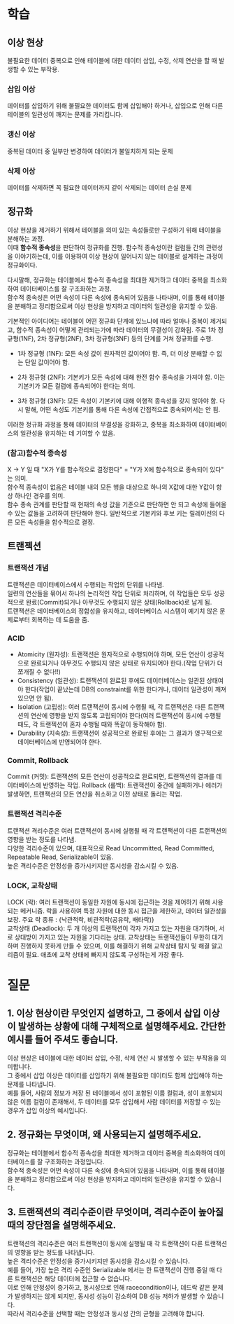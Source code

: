 # 학습
## 이상 현상
불필요한 데이터 중복으로 인해 테이블에 대한 데이터 삽입, 수정, 삭제 연산을 할 때 발생할 수 있는 부작용.  

### 삽입 이상
데이터를 삽입하기 위해 불필요한 데이터도 함께 삽입해야 하거나, 삽입으로 인해 다른 테이블의 일관성이 깨지는 문제를 가리킵니다.

### 갱신 이상
중복된 데이터 중 일부만 변경하여 데이터가 불일치하게 되는 문제  

### 삭제 이상
데이터를 삭제하면 꼭 필요한 데이터까지 같이 삭제되는 데이터 손실 문제  


## 정규화
이상 현상을 제거하기 위해서 테이블을 의미 있는 속성들로만 구성하기 위해 테이블을 분해하는 과정.  
이때 **함수적 종속성**을 판단하여 정규화를 진행. 함수적 종속성이란 컬럼들 간의 관련성을 이야기하는데, 이를 이용하여 이상 현상이 일어나지 않는 테이블로 설계하는 과정이 정규화이다.


다시말해, 정규화는 테이블에서 함수적 종속성을 최대한 제거하고 데이터 중복을 최소화하여 데이터베이스를 잘 구조화하는 과정.   
함수적 종속성은 어떤 속성이 다른 속성에 종속되어 있음을 나타내며, 이를 통해 테이블을 분해하고 정리함으로써 이상 현상을 방지하고 데이터의 일관성을 유지할 수 있음.  

기본적인 아이디어는 테이블이 어떤 정규화 단계에 있느냐에 따라 얼마나 중복이 제거되고, 함수적 종속성이 어떻게 관리되는가에 따라 데이터의 무결성이 강화됨. 주로 1차 정규형(1NF), 2차 정규형(2NF), 3차 정규형(3NF) 등의 단계를 거쳐 정규화를 수행.  

- 1차 정규형 (1NF): 모든 속성 값이 원자적인 값이어야 함. 즉, 더 이상 분해할 수 없는 단일 값이어야 함.    

- 2차 정규형 (2NF): 기본키가 모든 속성에 대해 완전 함수 종속성을 가져야 함. 이는 기본키가 모든 컬럼에 종속되어야 한다는 의미.    

- 3차 정규형 (3NF): 모든 속성이 기본키에 대해 이행적 종속성을 갖지 않아야 함. 다시 말해, 어떤 속성도 기본키를 통해 다른 속성에 간접적으로 종속되어서는 안 됨.    

이러한 정규화 과정을 통해 데이터의 무결성을 강화하고, 중복을 최소화하여 데이터베이스의 일관성을 유지하는 데 기여할 수 있음.  

### (참고)함수적 종속성
X -> Y 일 때 "X가 Y를 함수적으로 결정한다" = "Y가 X에 함수적으로 종속되어 있다"  는 의미.  
함수적 종속성이 없음은 테이블 내의 모든 행을 대상으로 하나의  X값에 대한 Y값이 항상 하나인 경우를 의미.  
함수 종속 관계를 판단할 때 현재의 속성 값을 기준으로 판단하면 안 되고 속성에 들어올 수 있는 값들을 고려하여 판단해야 한다. 일반적으로 기본키와 후보 키는 릴레이션의 다른 모든 속성들을 함수적으로 결정.  



## 트랜젝션
### 트랜잭션 개념
트랜잭션은 데이터베이스에서 수행되는 작업의 단위를 나타냄.   
일련의 연산들을 묶어서 하나의 논리적인 작업 단위로 처리하며, 이 작업들은 모두 성공적으로 완료(Commit)되거나 아무것도 수행되지 않은 상태(Rollback)로 남게 됨.  
트랜잭션은 데이터베이스의 정합성을 유지하고, 데이터베이스 시스템이 예기치 않은 문제로부터 회복하는 데 도움을 줌.  
### ACID
- Atomicity (원자성): 트랜잭션은 원자적으로 수행되어야 하며, 모든 연산이 성공적으로 완료되거나 아무것도 수행되지 않은 상태로 유지되어야 한다.(작업 단위가 더 쪼개질 수 없다!!)  
- Consistency (일관성): 트랜잭션이 완료된 후에도 데이터베이스는 일관된 상태여야 한다(작업이 끝났는데 DB의 constraint를 위한 한다거나, 데이터 일관성이 깨져있으면 안 됨).  
- Isolation (고립성): 여러 트랜잭션이 동시에 수행될 때, 각 트랜잭션은 다른 트랜잭션의 연산에 영향을 받지 않도록 고립되어야 한다(여러 트랜잭션이 동시에 수행될 때도, 각 트랜젝션이 혼자 수행될 때와 똑같이 동작해야 함).
- Durability (지속성): 트랜잭션이 성공적으로 완료된 후에는 그 결과가 영구적으로 데이터베이스에 반영되어야 한다.
### Commit, Rollback
Commit (커밋): 트랜잭션의 모든 연산이 성공적으로 완료되면, 트랜잭션의 결과를 데이터베이스에 반영하는 작업.
Rollback (롤백): 트랜잭션이 중간에 실패하거나 에러가 발생하면, 트랜잭션의 모든 연산을 취소하고 이전 상태로 돌리는 작업.
### 트랜잭션 격리수준
트랜잭션 격리수준은 여러 트랜잭션이 동시에 실행될 때 각 트랜잭션이 다른 트랜잭션의 영향을 받는 정도를 나타냄.  
다양한 격리수준이 있으며, 대표적으로 Read Uncommitted, Read Committed, Repeatable Read, Serializable이 있음.   
높은 격리수준은 안정성을 증가시키지만 동시성을 감소시킬 수 있음.    
### LOCK, 교착상태
LOCK (락): 여러 트랜잭션이 동일한 자원에 동시에 접근하는 것을 제어하기 위해 사용되는 메커니즘. 락을 사용하여 특정 자원에 대한 동시 접근을 제한하고, 데이터 일관성을 보장. 주요 락 종류 : {낙관적락, 비관적락(공유락, 배타락)}    
교착상태 (Deadlock): 두 개 이상의 트랜잭션이 각자 가지고 있는 자원을 대기하며, 서로 상대방이 가지고 있는 자원을 기다리는 상태. 교착상태는 트랜잭션들이 무한히 대기하며 진행하지 못하게 만들 수 있으며, 이를 해결하기 위해 교착상태 탐지 및 해결 알고리즘이 필요. 애초에 교착 상태에 빠지지 않도록 구성하는게 가장 좋다.    



# 질문
## 1. 이상 현상이란 무엇인지 설명하고, 그 중에서 삽입 이상이 발생하는 상황에 대해 구체적으로 설명해주세요. 간단한 예시를 들어 주셔도 좋습니다.  

이상 현상은 테이블에 대한 데이터 삽입, 수정, 삭제 연산 시 발생할 수 있는 부작용을 의미합니다.   
그 중에서 삽입 이상은 데이터를 삽입하기 위해 불필요한 데이터도 함께 삽입해야 하는 문제를 나타냅니다.   
예를 들어, 사람의 정보가 저장 된 테이블에서 성이 포함된 이름 컬럼과, 성이 포함되지 않은 이름 컬럼이 존재해서, 두 데이터를 모두 삽입해서 사람 데이터를 저장할 수 있는 경우가 삽입 이상의 예시입니다.

## 2. 정규화는 무엇이며, 왜 사용되는지 설명해주세요.
정규화는 테이블에서 함수적 종속성을 최대한 제거하고 데이터 중복을 최소화하여 데이터베이스를 잘 구조화하는 과정입니다.   
함수적 종속성은 어떤 속성이 다른 속성에 종속되어 있음을 나타내며, 이를 통해 테이블을 분해하고 정리함으로써 이상 현상을 방지하고 데이터의 일관성을 유지할 수 있습니다.

## 3.  트랜잭션의 격리수준이란 무엇이며, 격리수준이 높아질 때의 장단점을 설명해주세요.
트랜잭션의 격리수준은 여러 트랜잭션이 동시에 실행될 때 각 트랜잭션이 다른 트랜잭션의 영향을 받는 정도를 나타냅니다.     
높은 격리수준은 안정성을 증가시키지만 동시성을 감소시킬 수 있습니다.     
예를 들어, 가장 높은 격리 수준인 Serializable 에서는 한 트랜잭션이 진행 중일 때 다른 트랜잭션은 해당 데이터에 접근할 수 없습니다.    
이로 인해 안정성이 증가하고, 동시성으로 인해 racecondition이나, 데드락 같은 문제가 발생하지는 않게 되지만, 동시성 성능이 감소하여 DB 성능 저하가 발생할 수 있습니다.  
따라서 격리수준을 선택할 때는 안정성과 동시성 간의 균형을 고려해야 합니다.  
